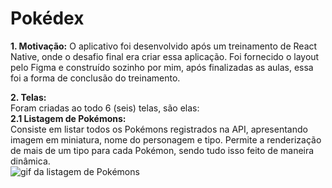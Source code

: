# Pokédex
**1. Motivação:**
O aplicativo foi desenvolvido após um treinamento de React Native, onde o desafio final era criar essa aplicação. Foi fornecido o layout pelo Figma e construído sozinho por mim, após finalizadas as aulas, essa foi a forma de conclusão do treinamento.

**2. Telas:**  
Foram criadas ao todo 6 (seis) telas, são elas:  
**2.1 Listagem de Pokémons:**  
Consiste em listar todos os Pokémons registrados na API, apresentando imagem em miniatura, nome do personagem e tipo. Permite a renderização de mais de um tipo para cada Pokémon, sendo tudo isso feito de maneira dinâmica.  
![gif da listagem de Pokémons](https://i.ibb.co/NnPT8t9/listagem.gif)
